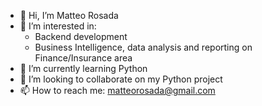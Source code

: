 - 👋 Hi, I’m Matteo Rosada
- 👀 I’m interested in:
  -  Backend development
  -  Business Intelligence, data analysis and reporting on Finance/Insurance area
- 🌱 I’m currently learning Python
- 💞️ I’m looking to collaborate on my Python project
- 📫 How to reach me: matteorosada@gmail.com
